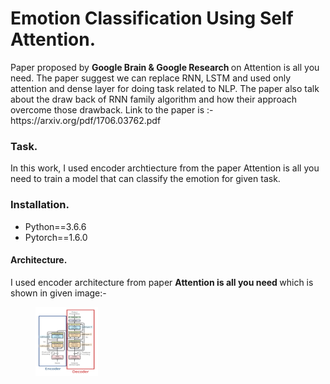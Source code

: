 # Emotion Classification Using Self Attention.
<p>Paper proposed by <b> Google Brain & Google Research </b> on Attention is all you need. The paper suggest we can replace RNN, LSTM and used only attention and dense
layer for doing task related to NLP. The paper also talk about the draw back of RNN family algorithm and how their approach overcome those drawback. Link to the paper is :- https://arxiv.org/pdf/1706.03762.pdf<p>
  
<h3> Task. </h3>
In this work, I used encoder archtiecture from the paper Attention is all you need to train a model that can classify the emotion for given task.
<h3> Installation. </h3>
<ul>
  <li> Python==3.6.6</li>
  <li> Pytorch==1.6.0</li>
 </ul>
<h4> Architecture. </h4>
I used encoder architecture from paper <b> Attention is all you need </b> which is shown in given image:- 
<figure>
<img src ="transformer.png" heigh="100" width="100"/>
  </figure>
